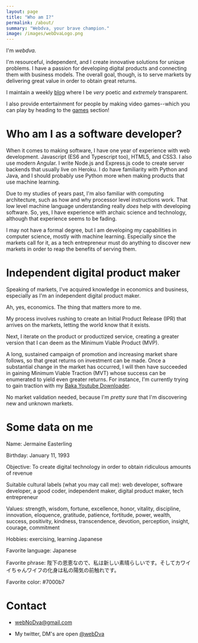 ```yaml
---
layout: page
title: "Who am I?"
permalink: /about/
summary: "Webdva, your brave champion."
image: /images/webDvaLogo.png
---
```


I'm *webdva*.

I'm resourceful, independent, and I create innovative solutions for unique problems. I have a passion for developing digital products and connecting them with business models. The overall goal, though, is to serve markets by delivering great value in order to obtain great returns.

I maintain a weekly [blog](/blog/) where I be *very* poetic and *extremely* transparent.

I also provide entertainment for people by making video games--which you can play by heading to the [games](/games/) section!

# Who am I as a software developer?

When it comes to making software, I have one year of experience with web development. Javascript (ES6 and Typescript too), HTML5, and CSS3. I also use modern Angular. I write Node.js and Express.js code to create server backends that usually live on Heroku. I do have familiarity with Python and Java, and I should probably use Python more when making products that use machine learning.

Due to my studies of years past, I'm also familiar with computing architecture, such as how and why processor level instructions work. That low level machine language understanding really *does* help with developing software. So, yes, I have experience with archaic science and technology, although that experience seems to be fading.

I may not have a formal degree, but I am developing my capabilities in computer science, mostly with machine learning. Especially since the markets call for it, as a tech entrepreneur must do anything to discover new markets in order to reap the benefits of serving them.

# Independent digital product maker

Speaking of markets, I've acquired knowledge in economics and business, especially as I'm an independent digital product maker.

Ah, yes, economics. The thing that matters more to me.

My process involves rushing to create an Initial Product Release (IPR) that arrives on the markets, letting the world know that it exists.

Next, I iterate on the product or productized service, creating a greater version that I can deem as the Minimum Viable Product (MVP).

A long, sustained campaign of promotion and increasing market share follows, so that great returns on investment can be made. Once a substantial change in the market has occurred, I will then have succeeded in gaining Minimum Viable Traction (MVT) whose success can be enumerated to yield even greater returns. For instance, I'm currently trying to gain traction with my [Baka Youtube Downloader](https://www.bakayoutube.com).

No market validation needed, because I'm *pretty sure* that I'm discovering new and unknown markets.

# Some data on me

Name: Jermaine Easterling

Birthday: January 11, 1993

Objective: To create digital technology in order to obtain ridiculous amounts of revenue

Suitable cultural labels (what you may call me): web developer, software developer, a good coder, independent maker, digital product maker, tech entrepreneur

Values: strength, wisdom, fortune, excellence, honor, vitality, discipline, innovation, eloquence, gratitude, patience, fortitude, power, wealth, success, positivity, kindness, transcendence, devotion, perception, insight, courage, commitment

Hobbies: exercising, learning Japanese

Favorite language: Japanese

Favorite phrase: 陛下の恩恵なので、私は新しい素晴らしいです。そしてカワイイちゃんワイフの化身は私の陽気の前触れです。

Favorite color: #7000b7

# Contact

 * [webNoDva@gmail.com](mailto:webNoDva@gmail.com)

 * My twitter, DM's are open [@webDva](https://twitter.com/webDva)